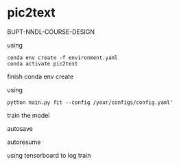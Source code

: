 # pic2text
BUPT-NNDL-COURSE-DESIGN

using 
```
conda env create -f environment.yaml
conda activate pic2text 
```
finish conda env create

using 
```
python main.py fit --config /your/configs/config.yaml'
```

train the model

autosave 

autoresume 

using tensorboard to log train
